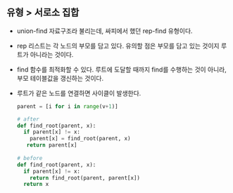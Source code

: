 ## 유형 > 서로소 집합

- union-find 자료구조라 불리는데, 싸피에서 했던 rep-find 유형이다.

- rep 리스트는 각 노드의 부모를 담고 있다. 유의할 점은 부모를 담고 있는 것이지 루트가 아니라는 것이다.

- find 함수를 최적화할 수 있다. 루트에 도달할 때까지 find를 수행하는 것이 아니라, 부모 테이블값을 갱신하는 것이다.

- 루트가 같은 노드를 연결하면 사이클이 발생한다.

  ```python
  parent = [i for i in range(v+1)]
  
  # after
  def find_root(parent, x):
    if parent[x] != x:
      parent[x] = find_root(parent, x)
     return parent[x]
  	
  # before
  def find_root(parent, x):
    if parent[x] != x:
      return find_root(parent, parent[x])
    return x
  ```

  

